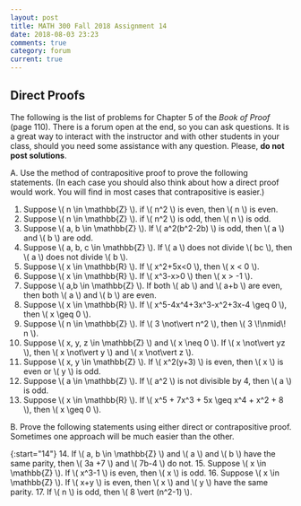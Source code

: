 ```yaml
---
layout: post
title: MATH 300 Fall 2018 Assignment 14
date: 2018-08-03 23:23
comments: true
category: forum
current: true
---
```


## Direct Proofs

<div class="alert alert-info">
	The following is the list of problems for Chapter 5 of the <em>Book of Proof</em> (page 110).  There is a forum open at the end, so you can ask questions.  It is a great way to interact with the instructor and with other students in your class, should you need some assistance with any question. Please, <strong>do not post solutions</strong>.
</div>

A. Use the method of contrapositive proof to prove the following statements.  (In each case you should also think about how a direct proof would work.  You will find in most cases that contrapositive is easier.)

1. Suppose \\( n \in \mathbb{Z} \\).  if \\( n^2 \\) is even, then \\( n \\) is even.
2. Suppose \\( n \in \mathbb{Z} \\).  if \\( n^2 \\) is odd, then \\( n \\) is odd.
3. Suppose \\( a, b \in \mathbb{Z} \\).  If \\( a^2(b^2-2b) \\) is odd, then \\( a \\) and \\( b \\) are odd.
4. Suppose \\( a, b, c \in \mathbb{Z} \\).  If \\( a \\) does not divide \\( bc \\), then \\( a \\) does not divide \\( b \\).
5. Suppose \\( x \in \mathbb{R} \\).  If \\( x^2+5x<0 \\), then \\( x < 0 \\).
6. Suppose \\( x \in \mathbb{R} \\).  If \\( x^3-x>0 \\) then \\( x > -1 \\).
7. Suppose \\( a,b \in \mathbb{Z} \\).  If both \\( ab \\) and \\( a+b \\) are even, then both \\( a \\) and \\( b \\) are even.
8. Suppose \\( x \in \mathbb{R} \\).  If \\( x^5-4x^4+3x^3-x^2+3x-4 \geq 0 \\), then \\( x \geq 0 \\).
9. Suppose \\( n \in \mathbb{Z} \\).  If \\( 3 \not\vert n^2 \\), then \\( 3 \\!\nmid\\! n \\).
10. Suppose \\( x, y, z \in \mathbb{Z} \\) and \\( x \neq 0 \\).  If \\( x \not\vert yz \\), then \\( x \not\vert y \\) and \\( x \not\vert z \\).
11. Suppose \\( x, y \in \mathbb{Z} \\).  If \\( x^2(y+3) \\) is even, then \\( x \\) is even or \\( y \\) is odd.
12. Suppose \\( a \in \mathbb{Z} \\).  If \\( a^2 \\) is not divisible by 4, then \\( a \\) is odd.
13. Suppose \\( x \in \mathbb{R} \\).  If \\( x^5 + 7x^3 + 5x \geq x^4 + x^2 + 8 \\), then \\( x \geq 0 \\).


 B. Prove the following statements using either direct or contrapositive proof.  Sometimes one approach will be much easier than the other.

{:start="14"}
14. If \\( a, b \in \mathbb{Z} \\) and \\( a \\) and \\( b \\) have the same parity, then \\( 3a +7 \\) and \\( 7b-4 \\) do not.
15. Suppose \\( x \in \mathbb{Z} \\).  If \\( x^3-1 \\) is even, then \\( x \\) is odd.
16. Suppose \\( x \in \mathbb{Z} \\).  If \\( x+y \\) is even, then \\( x \\) and \\( y \\) have the same parity.
17. If \\( n \\) is odd, then \\( 8 \vert (n^2-1) \\).
